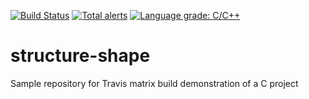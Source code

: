 [![Build Status](https://travis-ci.org/vladak/travis-c-matrix.svg?branch=master)](https://travis-ci.org/vladak/travis-c-matrix) [![Total alerts](https://img.shields.io/lgtm/alerts/g/vladak/travis-c-matrix.svg?logo=lgtm&logoWidth=18)](https://lgtm.com/projects/g/vladak/travis-c-matrix/alerts/) [![Language grade: C/C++](https://img.shields.io/lgtm/grade/cpp/g/vladak/travis-c-matrix.svg?logo=lgtm&logoWidth=18)](https://lgtm.com/projects/g/vladak/travis-c-matrix/context:cpp)

# structure-shape

Sample repository for Travis matrix build demonstration of a C project

